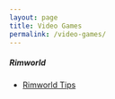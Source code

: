 ```yaml
---
layout: page
title: Video Games
permalink: /video-games/
---
```


##### Rimworld
- [Rimworld Tips](https://tactictalisman.github.io/2020/08/14/rimworld-tips.html)
